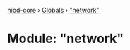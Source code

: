 [niod-core](../README.md) › [Globals](../globals.md) › ["network"](_network_.md)

# Module: "network"


